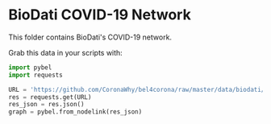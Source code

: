 # BioDati COVID-19 Network

This folder contains BioDati's COVID-19 network.

Grab this data in your scripts with:

```python
import pybel
import requests

URL = 'https://github.com/CoronaWhy/bel4corona/raw/master/data/biodati/covid19-biodati-grounded.bel.nodelink.json'
res = requests.get(URL)
res_json = res.json()
graph = pybel.from_nodelink(res_json)
```
